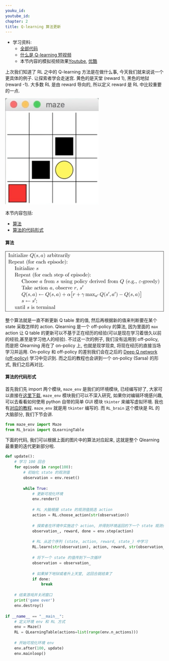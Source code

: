 ```yaml
---
youku_id: 
youtube_id: 
chapter: 2
title: Q-learning 算法更新
---
```


* 学习资料:
  * [全部代码](https://github.com/MorvanZhou/tutorials/tree/master/Reinforcement_learning_TUT/2_Q_Learning_maze)
  * [什么是 Q-learning 短视频](#)
  * 本节内容的模拟视频效果[Youtube](https://www.youtube.com/watch?v=G5BDgzxfLvA), [优酷](http://v.youku.com/v_show/id_XMTg3NTI2Mzg3Ng==.html)


上次我们知道了 RL 之中的 Q-learning 方法是在做什么事, 今天我们就来说说一个更具体的例子. 让探索者学会走迷宫. 黄色的是天堂 (reward 1),
黑色的地狱 (reward -1). 大多数 RL 是由 reward 导向的, 所以定义 reward 是 RL 中比较重要的一点.

<img class="course-image" src="/static/results/rl/2-2-1.png">


本节内容包括:

* [算法](#algorithm)
* [算法的代码形式](#coding)


<h4 class="tut-h4-pad" id="algorithm">算法</h4>

<img class="course-image" src="/static/results/rl/2-1-1.png">

整个算法就是一直不断更新 Q table 里的值, 然后再根据新的值来判断要在某个 state 采取怎样的 action.
Qlearning 是一个 off-policy 的算法, 因为里面的 `max` action 让 Q table 的更新可以不基于正在经历的经验(可以是现在学习着很久以前的经验,甚至是学习他人的经验).
不过这一次的例子, 我们没有运用到 off-policy, 而是把 Qlearning 用在了 on-policy 上, 也就是现学现卖, 将现在经历的直接当场学习并运用.
On-policy 和 off-policy 的差别我们会在之后的 [Deep Q network (off-policy)](#) 学习中见识到. 而之后的教程也会讲到一个 on-policy (Sarsa) 的形式, 我们之后再对比.

<h4 class="tut-h4-pad" id="coding">算法的代码形式</h4>

首先我们先 import 两个模块,  `maze_env` 是我们的环境模块, 已经编写好了, 大家可以直接在[这里下载](https://github.com/MorvanZhou/tutorials/blob/master/Reinforcement_learning_TUT/2_Q_Learning_maze/maze_env.py),
`maze_env` 模块我们可以不深入研究, 如果你对编辑环境感兴趣, 可以去看看如何使用 python 自带的简单 GUI 模块 `tkinter` 来编写虚拟环境.
我也有[对应的教程](/tutorials/python-basic/tkinter/). `maze_env` 就是用 `tkinter` 编写的. 而 `RL_brain` 这个模块是 RL 的大脑部分, 我们下节会讲.

```python
from maze_env import Maze
from RL_brain import QLearningTable
```

下面的代码, 我们可以根据上面的图片中的算法对应起来, 这就是整个 Qlearning 最重要的迭代更新部分啦.

```python
def update():
    # 学习 100 回合
    for episode in range(100):
        # 初始化 state 的观测值
        observation = env.reset()

        while True:
            # 更新可视化环境
            env.render()

            # RL 大脑根据 state 的观测值挑选 action
            action = RL.choose_action(str(observation))

            # 探索者在环境中实施这个 action, 并得到环境返回的下一个 state 观测值, reward 和 done (是否是掉下地狱或者升上天堂)
            observation_, reward, done = env.step(action)

            # RL 从这个序列 (state, action, reward, state_) 中学习
            RL.learn(str(observation), action, reward, str(observation_))

            # 将下一个 state 的值传到下一次循环
            observation = observation_

            # 如果掉下地狱或者升上天堂, 这回合就结束了
            if done:
                break

    # 结束游戏并关闭窗口
    print('game over')
    env.destroy()

if __name__ == "__main__":
    # 定义环境 env 和 RL 方式
    env = Maze()
    RL = QLearningTable(actions=list(range(env.n_actions)))

    # 开始可视化环境 env
    env.after(100, update)
    env.mainloop()
```